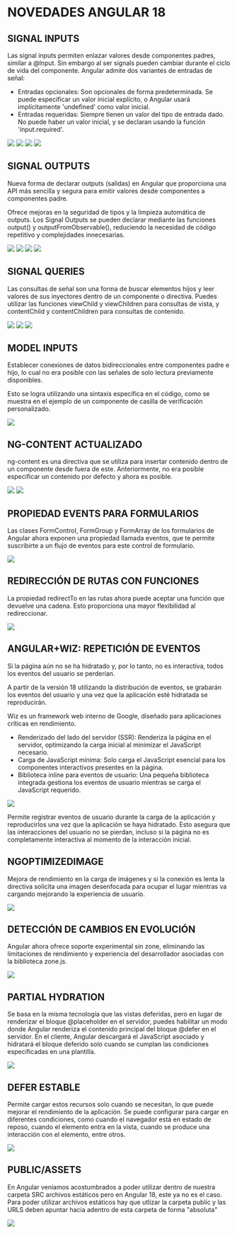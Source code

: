 # NOVEDADES ANGULAR 18

## SIGNAL INPUTS 
Las signal inputs permiten enlazar valores desde componentes padres, similar a @lnput. Sin embargo al ser signals pueden cambiar durante el ciclo de vida del componente. Angular admite dos variantes de entradas de señal: 

- Entradas opcionales: Son opcionales de forma predeterminada. Se puede especificar un valor inicial explícito, o Angular usará implícitamente 'undefined' como valor inicial. 
- Entradas requeridas: Siempre tienen un valor del tipo de entrada dado. No puede haber un valor inicial, y se declaran usando la función 'input.required'. 

![](images/1.png)
![](images/2.png)
![](images/3.png)
![](images/4.png)

## SIGNAL OUTPUTS
Nueva forma de declarar outputs (salidas) en Angular que proporciona una API más sencilla y segura para emitir valores desde componentes a componentes padre.

Ofrece mejoras en la seguridad de tipos y la limpieza automática de outputs. Los Signal Outputs se pueden declarar mediante las funciones output() y outputFromObservable(), reduciendo la necesidad de código repetitivo y complejidades innecesarias. 

![](images/5.png)
![](images/6.png)
![](images/7.png)
![](images/8.png)

## SIGNAL QUERIES

Las consultas de señal son una forma de buscar elementos hijos y leer valores de sus inyectores dentro de un componente o directiva. Puedes utilizar las funciones viewChild y viewChildren para consultas de vista, y contentChild y contentChildren para consultas de contenido. 

![](images/9.png)
![](images/10.png)
![](images/11.png)

## MODEL INPUTS

Establecer conexiones de datos bidireccionales entre componentes padre e hijo, lo cual no era posible con las señales de solo lectura previamente disponibles. 

Esto se logra utilizando una sintaxis específica en el código, como se muestra en el ejemplo de un componente de casilla de verificación personalizado. 

![](images/12.png)

## NG-CONTENT ACTUALIZADO

ng-content es una directiva que se utiliza para insertar contenido dentro de un componente desde fuera de este. Anteriormente, no era posible especificar un contenido por defecto y ahora es posible.

![](images/13.png)
![](images/14.png)

## PROPIEDAD EVENTS PARA FORMULARIOS

Las clases FormControI, FormGroup y FormArray de los formularios de Angular ahora exponen una propiedad llamada eventos, que te permite suscribirte a un flujo de eventos para este control de formulario. 

![](images/15.png)

## REDIRECCIÓN DE RUTAS CON FUNCIONES

La propiedad redirectTo en las rutas ahora puede aceptar una función que devuelve una cadena. Esto proporciona una mayor flexibilidad al redireccionar.

![](images/16.png)

## ANGULAR+WIZ: REPETICIÓN DE EVENTOS

Si la página aún no se ha hidratado y, por lo tanto, no es interactiva, todos los eventos del usuario se perderían. 

A partir de la versión 18 utilizando la distribución de eventos, se grabarán los eventos del usuario y una vez que la aplicación esté hidratada se reproducirán.

Wiz es un framework web interno de Google, diseñado para aplicaciones críticas en rendimiento.  
- Renderizado del lado del servidor (SSR): Renderiza la página en el servidor, optimizando la carga inicial al minimizar el JavaScript necesario. 
- Carga de JavaScript mínima: Solo carga el JavaScript esencial para los componentes interactivos presentes en la página. 
- Biblioteca inline para eventos de usuario: Una pequeña biblioteca integrada gestiona los eventos de usuario mientras se carga el JavaScript requerido. 

![](images/17.png)

Permite registrar eventos de usuario durante la carga de la aplicación y reproducirlos una vez que la aplicación se haya hidratado. Esto asegura que las interacciones del usuario no se pierdan, incluso si la página no es completamente interactiva al momento de la interacción inicial. 

## NGOPTIMIZEDIMAGE

Mejora de rendimiento en la carga de imágenes y si la conexión es lenta la directiva solicita una imagen desenfocada para ocupar el lugar mientras va cargando mejorando la experiencia de usuario.

![](images/18.png)

## DETECCIÓN DE CAMBIOS EN EVOLUCIÓN

Angular ahora ofrece soporte experimental sin zone, eliminando las limitaciones de rendimiento y experiencia del desarrollador asociadas con la biblioteca zone.js. 

![](images/19.png)

## PARTIAL HYDRATION

Se basa en la misma tecnología que las vistas deferidas, pero en lugar de renderizar el bloque @placeholder en el servidor, puedes habilitar un modo donde Angular renderiza el contenido principal del bloque @defer en el servidor. En el cliente, Angular descargará el JavaScript asociado y hidratará el bloque deferido solo cuando se cumplan las condiciones especificadas en una plantilla. 

![](images/20.png)

## DEFER ESTABLE

Permite cargar estos recursos solo cuando se necesitan, lo que puede mejorar el rendimiento de la aplicación. Se puede configurar para cargar en diferentes condiciones, como cuando el navegador está en estado de reposo, cuando el elemento entra en la vista, cuando se produce una interacción con el elemento, entre otros. 

![](images/21.png)

## PUBLIC/ASSETS

En Angular veníamos acostumbrados a poder utilizar dentro de nuestra carpeta SRC archivos estáticos pero en Angular 18, este ya no es el caso. Para poder utilizar archivos estáticos hay que utlizar la carpeta public y las URLS deben apuntar hacia adentro de esta carpeta de forma "absoluta" 

![](images/22.png)
